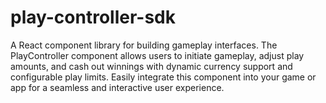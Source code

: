 # play-controller-sdk
A React component library for building gameplay interfaces. The PlayController component allows users to initiate gameplay, adjust play amounts, and cash out winnings with dynamic currency support and configurable play limits. Easily integrate this component into your game or app for a seamless and interactive user experience.
